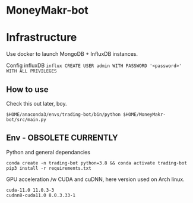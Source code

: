 # MoneyMakr-bot

# Infrastructure

Use docker to launch MongoDB + InfluxDB instances.

Config influxDB `influx CREATE USER admin WITH PASSWORD '<password>' WITH ALL PRIVILEGES`

## How to use

Check this out later, boy.

`$HOME/anaconda3/envs/trading-bot/bin/python $HOME/MoneyMakr-bot/src/main.py`


## Env - OBSOLETE CURRENTLY

Python and general dependancies

    conda create -n trading-bot python=3.8 && conda activate trading-bot
    pip3 install -r requirements.txt

GPU acceleration /w CUDA and cuDNN, here version used on Arch linux.
```
cuda-11.0 11.0.3-3
cudnn8-cuda11.0 8.0.3.33-1
```
